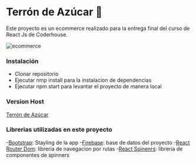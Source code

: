 # Terrón de Azúcar 🛒

Este proyecto es un ecommerce realizado para la entrega final del curso de React Js de Coderhouse.

![ecommerce](https://i.postimg.cc/pd9LsRVL/readme.png)

### Instalación 

- Clonar repositorio
- Ejecutar nmp install para la instalacion de dependencias
- Ejecutar npm start para levantar el proyecto de manera local


### Version Host

[Terrón de Azúcar]()

### Librerias utilizadas en este proyecto

-[Bootstrap](https://getbootstrap.com/): Stayling de la app
-[Firebase](https://firebase.google.com/): base de datos del proyecto
-[React Router Dom](https://reactrouter.com/): libreria de navegacion por rutas
-[React Spinenrs](https://www.davidhu.io/react-spinners/): libreria de componentes de spinners
